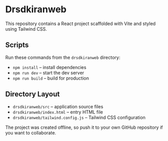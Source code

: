 # Drsdkiranweb

This repository contains a React project scaffolded with Vite and styled using Tailwind CSS.

## Scripts

Run these commands from the `drsdkiranweb` directory:

- `npm install` – install dependencies
- `npm run dev` – start the dev server
- `npm run build` – build for production

## Directory Layout

- `drsdkiranweb/src` – application source files
- `drsdkiranweb/index.html` – entry HTML file
- `drsdkiranweb/tailwind.config.js` – Tailwind CSS configuration

The project was created offline, so push it to your own GitHub repository if you want to collaborate.
